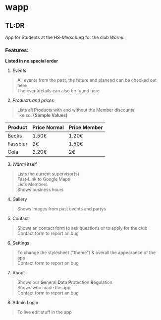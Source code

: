 # wapp

## TL:DR

App for Students at the *HS-Merseburg* for the club *Wärmi*.

### Features:

**Listed in no special order**

1. *Events* 
> All events from the past, the future and planend can be checked out here  
> The eventdetails can also be found here

2. *Products and prices*
> Lists all Products with and without the Member discounts  
> like so: **(Sample Values)**

| Product          | Price Normal  | Price Member  |
| ---------------- | ------------- | ------------- |
| Becks            | 1.50€         |  1.20€        |
| Fassbier         | 2€            |  1.50€        |
| Cola             | 2.20€         |  2€           |

3. *Wärmi* itself
> Lists the current supervisor(s)  
> Fast-Link to Google Maps  
> Lists Members  
> Shows business hours  

4. Gallery
> Shows images from past events and partys

5. Contact
> Shows an contact form to ask questions or to apply for the club  
> Contact form to report an bug

6. Settings
> To change the stylesheet ("theme") & overall the appearance of the app  
> Contact form to report an bug

7. About
> Shows our **G**eneral **D**ata **P**rotection **R**egulation  
> Shows who made the app  
> Contact form to report an bug

8. Admin Login
> To live edit stuff in the app


